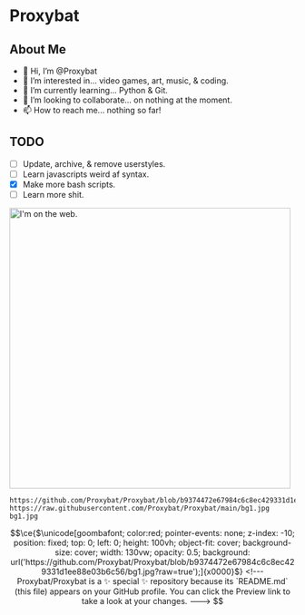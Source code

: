 

# Proxybat
## About Me

- 👋 Hi, I’m @Proxybat
- 👀 I’m interested in... video games, art, music, & coding.
- 🌱 I’m currently learning... Python & Git.
- 💞️ I’m looking to collaborate... on nothing at the moment.
- 📫 How to reach me... nothing so far!

## TODO

- [ ] Update, archive, & remove userstyles.
- [ ] Learn javascripts weird af syntax.
- [x] Make more bash scripts.
- [ ] Learn more shit.

<img width="495" alt="I'm on the web." src="https://github.com/Proxybat/Proxybat/assets/93020192/a1e848a0-0cbb-4c92-a482-cab7f23d6637">

```
https://github.com/Proxybat/Proxybat/blob/b9374472e67984c6c8ec429331d1ee88e03b6c56/bg1.jpg
https://raw.githubusercontent.com/Proxybat/Proxybat/main/bg1.jpg
bg1.jpg
```
```math
\ce{$\unicode[goombafont; color:red; pointer-events: none; z-index: -10; position: fixed; top: 0; left: 0; height: 100vh; object-fit: cover; background-size: cover; width: 130vw; opacity: 0.5; background: url('https://github.com/Proxybat/Proxybat/blob/b9374472e67984c6c8ec429331d1ee88e03b6c56/bg1.jpg?raw=true');]{x0000}$}

<!---
Proxybat/Proxybat is a ✨ special ✨ repository because its `README.md` (this file) appears on your GitHub profile.
You can click the Preview link to take a look at your changes.
--->
